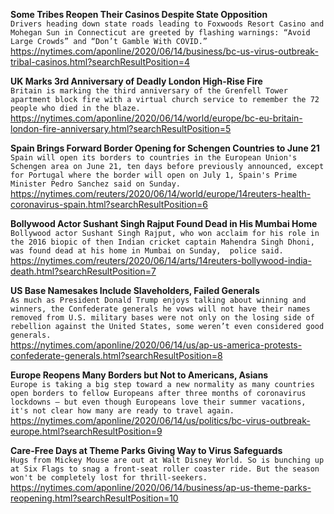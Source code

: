 **Some Tribes Reopen Their Casinos Despite State Opposition**\
`Drivers heading down state roads leading to Foxwoods Resort Casino and Mohegan Sun in Connecticut are greeted by flashing warnings: “Avoid Large Crowds” and “Don’t Gamble With COVID.” `\
https://nytimes.com/aponline/2020/06/14/business/bc-us-virus-outbreak-tribal-casinos.html?searchResultPosition=4

**UK Marks 3rd Anniversary of Deadly London High-Rise Fire**\
`Britain is marking the third anniversary of the Grenfell Tower apartment block fire with a virtual church service to remember the 72 people who died in the blaze.`\
https://nytimes.com/aponline/2020/06/14/world/europe/bc-eu-britain-london-fire-anniversary.html?searchResultPosition=5

**Spain Brings Forward Border Opening for Schengen Countries to June 21**\
`Spain will open its borders to countries in the European Union's Schengen area on June 21, ten days before previously announced, except for Portugal where the border will open on July 1, Spain's Prime Minister Pedro Sanchez said on Sunday.`\
https://nytimes.com/reuters/2020/06/14/world/europe/14reuters-health-coronavirus-spain.html?searchResultPosition=6

**Bollywood Actor Sushant Singh Rajput Found Dead in His Mumbai Home**\
`Bollywood actor Sushant Singh Rajput, who won acclaim for his role in the 2016 biopic of then Indian cricket captain Mahendra Singh Dhoni, was found dead at his home in Mumbai on Sunday,  police said. `\
https://nytimes.com/reuters/2020/06/14/arts/14reuters-bollywood-india-death.html?searchResultPosition=7

**US Base Namesakes Include Slaveholders, Failed Generals**\
`As much as President Donald Trump enjoys talking about winning and winners, the Confederate generals he vows will not have their names removed from U.S. military bases were not only on the losing side of rebellion against the United States, some weren’t even considered good generals.`\
https://nytimes.com/aponline/2020/06/14/us/ap-us-america-protests-confederate-generals.html?searchResultPosition=8

**Europe Reopens Many Borders but Not to Americans, Asians**\
`Europe is taking a big step toward a new normality as many countries open borders to fellow Europeans after three months of coronavirus lockdowns — but even though Europeans love their summer vacations, it's not clear how many are ready to travel again.`\
https://nytimes.com/aponline/2020/06/14/us/politics/bc-virus-outbreak-europe.html?searchResultPosition=9

**Care-Free Days at Theme Parks Giving Way to Virus Safeguards**\
`Hugs from Mickey Mouse are out at Walt Disney World. So is bunching up at Six Flags to snag a front-seat roller coaster ride. But the season won't be completely lost for thrill-seekers.`\
https://nytimes.com/aponline/2020/06/14/business/ap-us-theme-parks-reopening.html?searchResultPosition=10

